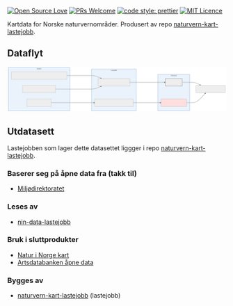 [![Open Source Love](https://badges.frapsoft.com/os/v2/open-source.svg?v=103)](https://github.com/ellerbrock/open-source-badges/)
[![PRs Welcome](https://img.shields.io/badge/PRs-welcome-brightgreen.svg)](CONTRIBUTING.md#pull-requests)
[![code style: prettier](https://img.shields.io/badge/code_style-prettier-ff69b4.svg?style=flat-square)](https://github.com/prettier/prettier)
[![MIT Licence](https://badges.frapsoft.com/os/mit/mit.svg?v=103)](https://opensource.org/licenses/mit-license.php)

Kartdata for Norske naturvernområder. Produsert av repo [naturvern-kart-lastejobb](https://github.com/Artsdatabanken/naturvern-kart-lastejobb).

## Dataflyt

![Flytdiagram](./doc/flytdiagram.svg)

## Utdatasett

Lastejobben som lager dette datasettet liggger i repo [naturvern-kart-lastejobb](https://github.com/Artsdatabanken/naturvern-kart-lastejobb).

### Baserer seg på åpne data fra (takk til)

- [Miljødirektoratet](https://kartkatalog.geonorge.no/metadata/miljodirektoratet/naturvernomrader/5857ec0a-8d2c-4cd8-baa2-0dc54ae213b4)

### Leses av

- [nin-data-lastejobb](https://github.com/Artsdatabanken/nin-data-lastejobb)

### Bruk i sluttprodukter

- [Natur i Norge kart](https://github.com/Artsdatabanken/nin-kart-frontend)
- [Artsdatabanken åpne data](https://data.artsdatabanken.no/)

### Bygges av

- [naturvern-kart-lastejobb](https://github.com/Artsdatabanken/naturvern-kart-lastejobb) (lastejobb)
